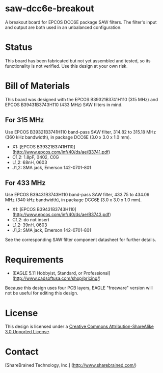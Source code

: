 saw-dcc6e-breakout
==================

A breakout board for EPCOS DCC6E package SAW filters. The
filter's input and output are both used in an unbalanced
configuration.

Status
======

This board has been fabricated but not yet assembled and
tested, so its functionality is not verified. Use this
design at your own risk.

Bill of Materials
=================

This board was designed with the EPCOS B39321B3741H110
(315 MHz) and EPCOS B39431B3743H110 (433 MHz) SAW filters
in mind.

For 315 MHz
-----------

Use EPCOS B39321B3741H110 band-pass SAW filter, 314.82
to 315.18 MHz (360 kHz bandwidth), in package DCC6E
(3.0 x 3.0 x 1.0 mm).

* X1: [EPCOS B39321B3741H110]
  (http://www.epcos.com/inf/40/ds/ae/B3741.pdf)
* C1,2: 1.8pF, 0402, C0G
* L1,2: 68nH, 0603
* J1,2: SMA jack, Emerson 142-0701-801

For 433 MHz
-----------

Use EPCOS B39431B3743H110 band-pass SAW filter, 433.75
to 434.09 MHz (340 kHz bandwidth), in package DCC6E
(3.0 x 3.0 x 1.0 mm).

* X1: [EPCOS B39431B3743H110]
  (http://www.epcos.com/inf/40/ds/ae/B3743.pdf)
* C1,2: do not insert
* L1,2: 39nH, 0603
* J1,2: SMA jack, Emerson 142-0701-801

See the corresponding SAW filter component datasheet for
further details.

Requirements
============

* [EAGLE 5.11 Hobbyist, Standard, or Professional]
  (http://www.cadsoftusa.com/shop/pricing/)

Because this design uses four PCB layers, EAGLE "freeware" version
will not be useful for editing this design.

License
=======

This design is licensed under a [Creative Commons Attribution-ShareAlike 3.0 Unported License](http://creativecommons.org/licenses/by-sa/3.0/).

Contact
=======

[ShareBrained Technology, Inc.]
(http://www.sharebrained.com/)

